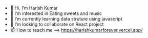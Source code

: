 - 👋 Hi, I’m Harish Kumar 
- 👀 I’m interested in Eating sweets and music 
- 🌱 I’m currently learning data struture using javascript 
- 💞️ I’m looking to collaborate on React project 
- 📫 How to reach me ==> https://harishkumarforever.vercel.app/
 

